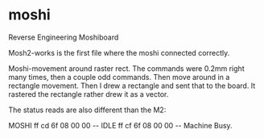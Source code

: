 # moshi
Reverse Engineering Moshiboard

Mosh2-works is the first file where the moshi connected correctly.

Moshi-movement around raster rect. The commands were 0.2mm right many times, then a couple odd commands. Then move around in a rectangle movement. Then I drew a rectangle and sent that to the board. It rastered the rectangle rather drew it as a vector.

The status reads are also different than the M2:

MOSHI
ff cd 6f 08 00 00 -- IDLE
ff cf 6f 08 00 00 -- Machine Busy.
